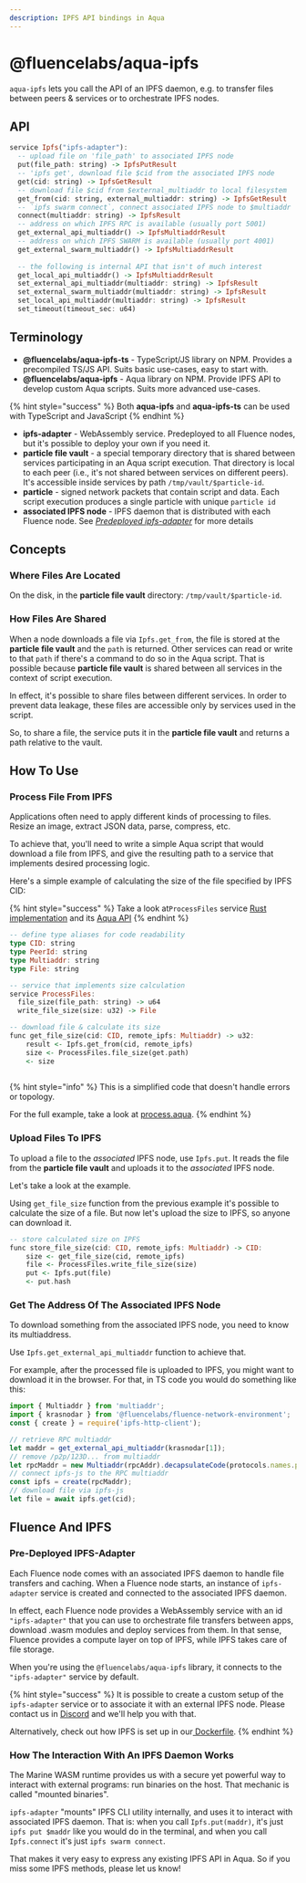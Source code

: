```yaml
---
description: IPFS API bindings in Aqua
---
```


# @fluencelabs/aqua-ipfs

`aqua-ipfs` lets you call the API of an IPFS daemon, e.g. to transfer files between peers & services or to orchestrate IPFS nodes.

## API

```haskell
service Ipfs("ipfs-adapter"):
  -- upload file on 'file_path' to associated IPFS node
  put(file_path: string) -> IpfsPutResult
  -- 'ipfs get', download file $cid from the associated IPFS node
  get(cid: string) -> IpfsGetResult
  -- download file $cid from $external_multiaddr to local filesystem
  get_from(cid: string, external_multiaddr: string) -> IpfsGetResult
  -- `ipfs swarm connect`, connect associated IPFS node to $multiaddr
  connect(multiaddr: string) -> IpfsResult
  -- address on which IPFS RPC is available (usually port 5001)
  get_external_api_multiaddr() -> IpfsMultiaddrResult
  -- address on which IPFS SWARM is available (usually port 4001)
  get_external_swarm_multiaddr() -> IpfsMultiaddrResult
  
  -- the following is internal API that isn't of much interest  
  get_local_api_multiaddr() -> IpfsMultiaddrResult
  set_external_api_multiaddr(multiaddr: string) -> IpfsResult
  set_external_swarm_multiaddr(multiaddr: string) -> IpfsResult
  set_local_api_multiaddr(multiaddr: string) -> IpfsResult
  set_timeout(timeout_sec: u64)  
```

## Terminology

* **@fluencelabs/aqua-ipfs-ts** - TypeScript/JS library on NPM. Provides a precompiled TS/JS API. Suits basic use-cases, easy to start with.
* **@fluencelabs/aqua-ipfs** - Aqua library on NPM. Provide IPFS API to develop custom Aqua scripts. Suits more advanced use-cases.

{% hint style="success" %}
Both **aqua-ipfs** and **aqua-ipfs-ts** can be used with TypeScript and JavaScript
{% endhint %}

* **ipfs-adapter** - WebAssembly service. Predeployed to all Fluence nodes, but it's possible to deploy your own if you need it.
* **particle file vault** - a special temporary directory that is shared between services participating in an Aqua script execution. That directory is local to each peer \(i.e., it's not shared between services on different peers\). It's accessible inside services by path `/tmp/vault/$particle-id`.
* **particle** - signed network packets that contain script and data. Each script execution produces a single particle with unique `particle id`
* **associated IPFS node** - IPFS daemon that is distributed with each Fluence node. See [_Predeployed ipfs-adapter_](aqua-ipfs.md#predeployed-ipfs-adapter) for more details

## Concepts

### Where Files Are Located

On the disk, in the **particle file vault** directory: `/tmp/vault/$particle-id`.

### How Files Are Shared

When a node downloads a file via `Ipfs.get_from`, the file is stored at the **particle file vault** and the `path` is returned. Other services can read or write to that `path` if there's a command to do so in the Aqua script. That is possible because **particle file vault** is shared between all services in the context of script execution.

In effect, it's possible to share files between different services. In order to prevent data leakage, these files are accessible only by services used in the script.

So, to share a file, the service puts it in the **particle file vault** and returns a path relative to the vault. 

## How To Use

### Process File From IPFS

Applications often need to apply different kinds of processing to files. Resize an image, extract JSON data, parse, compress, etc. 

To achieve that, you'll need to write a simple Aqua script that would download a file from IPFS, and give the resulting path to a service that implements desired processing logic.

Here's a simple example of calculating the size of the file specified by IPFS CID:

{% hint style="success" %}
Take a look  at`ProcessFiles` service [Rust implementation](https://github.com/fluencelabs/examples/blob/2f4679ad01ca64f2863a55389df034120d65d131/intro/4-ipfs-code-execution/service/src/main.rs#L34) and its [Aqua API](https://github.com/fluencelabs/examples/blob/2f4679ad01ca64f2863a55389df034120d65d131/intro/4-ipfs-code-execution/aqua/src/process_files.aqua)
{% endhint %}

```haskell
-- define type aliases for code readability
type CID: string
type PeerId: string
type Multiaddr: string
type File: string

-- service that implements size calculation
service ProcessFiles:
  file_size(file_path: string) -> u64
  write_file_size(size: u32) -> File

-- download file & calculate its size
func get_file_size(cid: CID, remote_ipfs: Multiaddr) -> u32:
    result <- Ipfs.get_from(cid, remote_ipfs)
    size <- ProcessFiles.file_size(get.path)
    <- size
    
```

{% hint style="info" %}
This is a simplified code that doesn't handle errors or topology. 

For the full example, take a look at [process.aqua](https://github.com/fluencelabs/examples/blob/2f4679ad01ca64f2863a55389df034120d65d131/intro/4-ipfs-code-execution/aqua/src/process.aqua#L44-L73).
{% endhint %}

### Upload Files To IPFS

To upload a file to the _associated_ IPFS node, use `Ipfs.put`. It reads the file from the **particle file vault** and uploads it to the _associated_ IPFS node.

Let's take a look at the example.

Using `get_file_size` function from the previous example it's possible to calculate the size of a file. But now let's upload the size to IPFS, so anyone can download it.

```haskell
-- store calculated size on IPFS
func store_file_size(cid: CID, remote_ipfs: Multiaddr) -> CID:
    size <- get_file_size(cid, remote_ipfs)
    file <- ProcessFiles.write_file_size(size)
    put <- Ipfs.put(file)
    <- put.hash
```

### Get The Address Of The Associated IPFS Node

To download something from the associated IPFS node, you need to know its multiaddress. 

Use `Ipfs.get_external_api_multiaddr` function to achieve that.

For example, after the processed file is uploaded to IPFS, you might want to download it in the browser. For that, in TS code you would do something like this:

```typescript
import { Multiaddr } from 'multiaddr';
import { krasnodar } from '@fluencelabs/fluence-network-environment';
const { create } = require('ipfs-http-client');

// retrieve RPC multiaddr
let maddr = get_external_api_multiaddr(krasnodar[1]);
// remove /p2p/123D... from multiaddr
let rpcMaddr = new Multiaddr(rpcAddr).decapsulateCode(protocols.names.p2p.code);
// connect ipfs-js to the RPC multiaddr
const ipfs = create(rpcMaddr);
// download file via ipfs-js
let file = await ipfs.get(cid);
```

## Fluence And IPFS

### Pre-Deployed IPFS-Adapter

Each Fluence node comes with an associated IPFS daemon to handle file transfers and caching. When a Fluence node starts, an instance of `ipfs-adapter` service is created and connected to the associated IPFS daemon. 

In effect, each Fluence node provides a WebAssembly service with an id `"ipfs-adapter"` that you can use to orchestrate file transfers between apps, download .wasm modules and deploy services from them. In that sense, Fluence provides a compute layer on top of IPFS, while IPFS takes care of file storage.

When you're using the `@fluencelabs/aqua-ipfs` library, it connects to the `"ipfs-adapter"` service by default. 

{% hint style="success" %}
It is possible to create a custom setup of the `ipfs-adapter` service or to associate it with an external IPFS node. Please contact us in [Discord](https://discord.gg/hDNdaBP45e) and we'll help you with that.

Alternatively, check out how IPFS is set up in our[ Dockerfile](https://github.com/fluencelabs/node-distro/blob/main/Dockerfile#L24-L26).
{% endhint %}

### How The Interaction With An IPFS Daemon Works

The Marine WASM runtime provides us with a secure yet powerful way to interact with external programs: run binaries on the host. That mechanic is called "mounted binaries".

`ipfs-adapter` "mounts" IPFS CLI utility internally, and uses it to interact with associated IPFS daemon. That is: when you call `Ipfs.put(maddr)`, it's just `ipfs put $maddr` like you would do in the terminal, and when you call `Ipfs.connect` it's just `ipfs swarm connect`.

That makes it very easy to express any existing IPFS API in Aqua. So if you miss some IPFS methods, please let us know!



